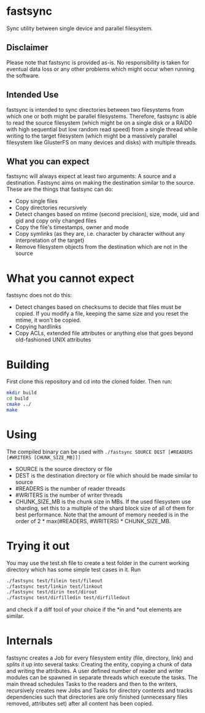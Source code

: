 # fastsync
Sync utility between single device and parallel filesystem.

## Disclaimer
Please note that fastsync is provided as-is. No responsibility is taken for eventual data loss or any other problems which might occur when running the software.

## Intended Use
fastsync is intended to sync directories between two filesystems from which one or both might be parallel filesystems. Therefore, fastsync is able to read the source filesystem (which might be on a single disk or a RAID0 with high sequential but low random read speed) from a single thread while writing to the target filesystem (which might be a massively parallel filesystem like GlusterFS on many devices and disks) with multiple threads.

## What you can expect
fastsync will always expect at least two arguments: A source and a destination. Fastsync aims on making the destination similar to the source.
These are the things that fastsync can do:
* Copy single files
* Copy directories recursively
* Detect changes based on mtime (second precision), size, mode, uid and gid and copy only changed files
* Copy the file's timestamps, owner and mode
* Copy symlinks (as they are, i.e. character by character without any interpretation of the target)
* Remove filesystem objects from the destination which are not in the source

# What you cannot expect
fastsync does not do this:
* Detect changes based on checksums to decide that files must be copied. If you modify a file, keeping the same size and you reset the mtime, it won't be copied.
* Copying hardlinks
* Copy ACLs, extended file attributes or anything else that goes beyond old-fashioned UNIX attributes

# Building
First clone this repository and cd into the cloned folder. Then run:
```bash
mkdir build
cd build
cmake ../
make
```

# Using
The compiled binary can be used with
```./fastsync SOURCE DEST [#READERS [#WRITERS [CHUNK_SIZE_MB]]]```
* SOURCE is the source directory or file
* DEST is the destination directory or file which should be made similar to source
* #READERS is the number of reader threads
* #WRITERS is the number of writer threads
* CHUNK_SIZE_MB is the chunk size in MBs. If the used filesystem use sharding, set this to a multiple of the shard block size of all of them for best performance.
Note that the amount of memory needed is in the order of 2 * max(#READERS, #WRITERS) * CHUNK_SIZE_MB.

# Trying it out
You may use the test.sh file to create a test folder in the current working directory which has some simple test cases in it.
Run
```bash
./fastsync test/filein test/fileout
./fastsync test/linkin test/linkout
./fastsync test/dirin test/dirout
./fastsync test/dirfilledin test/dirfilledout
```
and check if a diff tool of your choice if the \*in and \*out elements are similar.

# Internals
fastsync creates a Job for every filesystem entity (file, directory, link) and splits it up into several tasks: Creating the entity, copying a chunk of data and writing the attributes. A user defined number of reader and writer modules can be spawned in separate threads which execute the tasks. The main thread schedules Tasks to the readers and then to the writers, recursively creates new Jobs and Tasks for directory contents and tracks dependencies such that directories are only finished (unnecessary files removed, attributes set) after all content has been copied.
